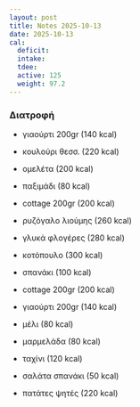 ```yaml
---
layout: post
title: Notes 2025-10-13
date: 2025-10-13
cal:
  deficit: 
  intake: 
  tdee: 
  active: 125
  weight: 97.2
---
```


### Διατροφή

- γιαούρτι 200gr (140 kcal)
- κουλούρι θεσσ. (220 kcal)
- ομελέτα (200 kcal)
- παξιμάδι (80 kcal)
- cottage 200gr (200 kcal)

- ρυζόγαλο λιούμης (260 kcal)
- γλυκά φλογέρες (280 kcal)

- κοτόπουλο (300 kcal)
- σπανάκι (100 kcal)
- cottage 200gr (200 kcal)

- γιαούρτι 200gr (140 kcal)
- μέλι (80 kcal)
- μαρμελάδα (80 kcal)
- ταχίνι (120 kcal)

- σαλάτα σπανάκι (50 kcal)
- πατάτες ψητές (220 kcal)

